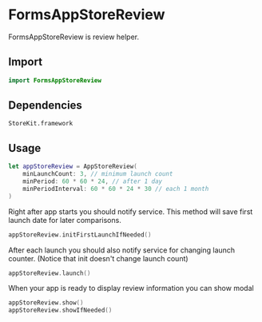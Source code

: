 # FormsAppStoreReview

FormsAppStoreReview is review helper.

## Import

```swift
import FormsAppStoreReview
```

## Dependencies

```
StoreKit.framework
```

## Usage

```swift
let appStoreReview = AppStoreReview(
    minLaunchCount: 3, // minimum launch count
    minPeriod: 60 * 60 * 24, // after 1 day
    minPeriodInterval: 60 * 60 * 24 * 30 // each 1 month
)
```

Right after app starts you should notify service. This method will save first launch date for later comparisons.

```swift
appStoreReview.initFirstLaunchIfNeeded()
```

After each launch you should also notify service for changing launch counter. (Notice that init doesn't change launch count)

```swift
appStoreReview.launch()
```

When your app is ready to display review information you can show modal 

```swift
appStoreReview.show()
appStoreReview.showIfNeeded()
```